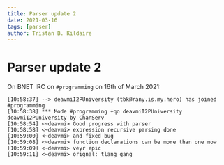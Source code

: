 ```yaml
---
title: Parser update 2
date: 2021-03-16
tags: [parser]
author: Tristan B. Kildaire
---
```


# Parser update 2

On BNET IRC on `#programming` on 16th of March 2021:

```
[10:58:37] --> deavmiI2PUniversity (tbk@rany.is.my.hero) has joined #programming
[10:58:38] *** Mode #programming +qo deavmiI2PUniversity deavmiI2PUniversity by ChanServ
[10:58:54] <~deavmi> Good progress with parser
[10:58:58] <~deavmi> expression recursive parsing done
[10:59:00] <~deavmi> and fixed bug
[10:59:08] <~deavmi> function declarations can be more than one now
[10:59:09] <~deavmi> veyr epic
[10:59:11] <~deavmi> orignal: tlang gang
```